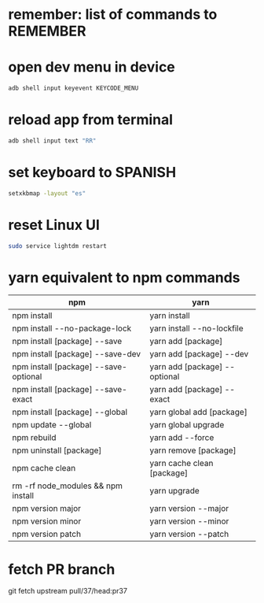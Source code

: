 # remember: list of commands to REMEMBER

# open dev menu in device
```bash
adb shell input keyevent KEYCODE_MENU
```

# reload app from terminal
```bash
adb shell input text "RR"
```

# set keyboard to SPANISH
```bash
setxkbmap -layout "es"
```

# reset Linux UI
```bash
sudo service lightdm restart
```

# yarn equivalent to npm commands
|npm   |yarn   |
|---|---|
|npm install   |yarn install   |	
|npm install --no-package-lock	|yarn install --no-lockfile   |
|npm install [package] --save   |yarn add [package]   |
|npm install [package] --save-dev  |yarn add [package] --dev   |
|npm install [package] --save-optional   |yarn add [package] --optional   |
|npm install [package] --save-exact   |yarn add [package] --exact   |
|npm install [package] --global   |yarn global add [package]   |
|npm update --global   |yarn global upgrade   |
|npm rebuild   |yarn add --force   |
|npm uninstall [package]  |yarn remove [package]   |
|npm cache clean   |yarn cache clean [package]   |
|rm -rf node_modules && npm install   |yarn upgrade   |
|npm version major   |yarn version --major   |
|npm version minor   |yarn version --minor   |
|npm version patch   |yarn version --patch   |

# fetch PR branch
git fetch upstream pull/37/head:pr37

#
